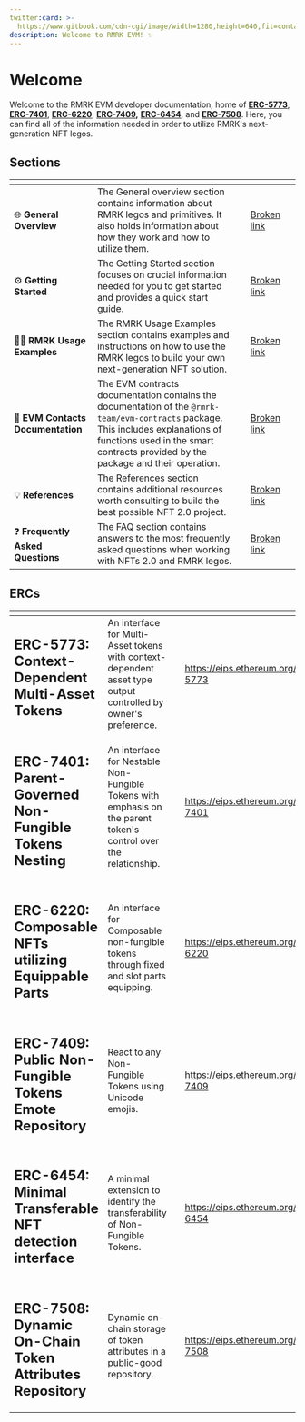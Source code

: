 ```yaml
---
twitter:card: >-
  https://www.gitbook.com/cdn-cgi/image/width=1280,height=640,fit=contain,dpr=1,format=auto/https%3A%2F%2F1458674740-files.gitbook.io%2F~%2Ffiles%2Fv0%2Fb%2Fgitbook-x-prod.appspot.com%2Fo%2Fspaces%252FTq32ebMmJw06cjFNsF9E%252Fsocialpreview%252FIr3W1KVJtfPMJJXad8HF%252FRMRK%2520EVM%2520Developer%2520Documentation_p.png%3Falt%3Dmedia%26token%3D79f4580a-5678-42f6-a76a-1014fe7e9d05
description: Welcome to RMRK EVM! ✨
---
```


# Welcome

Welcome to the RMRK EVM developer documentation, home of [**ERC-5773**](https://eips.ethereum.org/EIPS/eip-5773), [**ERC-7401**](https://eips.ethereum.org/EIPS/eip-7401), [**ERC-6220**](https://eips.ethereum.org/EIPS/eip-6220), [**ERC-7409**](https://eips.ethereum.org/EIPS/eip-7409)**,** [**ERC-6454**](https://eips.ethereum.org/EIPS/eip-6454), and [**ERC-7508**](https://eips.ethereum.org/EIPS/eip-7508). Here, you can find all of the information needed in order to utilize RMRK's next-generation NFT legos.

## Sections

<table data-view="cards"><thead><tr><th></th><th></th><th></th><th data-hidden data-card-target data-type="content-ref"></th><th data-hidden data-card-cover data-type="files"></th></tr></thead><tbody><tr><td>🌐 <strong>General Overview</strong></td><td>The General overview section contains information about RMRK legos and primitives. It also holds information about how they work and how to utilize them.</td><td></td><td><a href="broken-reference">Broken link</a></td><td></td></tr><tr><td>⚙️ <strong>Getting Started</strong></td><td>The Getting Started section focuses on crucial information needed for you to get started and provides a quick start guide.</td><td></td><td><a href="broken-reference">Broken link</a></td><td></td></tr><tr><td>🧑‍🏫 <strong>RMRK Usage Examples</strong></td><td>The RMRK Usage Examples section contains examples and instructions on how to use the RMRK legos to build your own next-generation NFT solution.</td><td></td><td><a href="broken-reference">Broken link</a></td><td></td></tr><tr><td>📖 <strong>EVM Contacts Documentation</strong></td><td>The EVM contracts documentation contains the documentation of the <code>@rmrk-team/evm-contracts</code> package. This includes explanations of functions used in the smart contracts provided by the package and their operation.</td><td></td><td><a href="broken-reference">Broken link</a></td><td></td></tr><tr><td>💡 <strong>References</strong></td><td>The References section contains additional resources worth consulting to build the best possible NFT 2.0 project.</td><td></td><td><a href="broken-reference">Broken link</a></td><td></td></tr><tr><td>❓ <strong>Frequently Asked Questions</strong></td><td>The FAQ section contains answers to the most frequently asked questions when working with NFTs 2.0 and RMRK legos.</td><td></td><td><a href="broken-reference">Broken link</a></td><td></td></tr></tbody></table>

## ERCs

<table data-view="cards"><thead><tr><th></th><th></th><th></th><th data-hidden data-card-target data-type="content-ref"></th></tr></thead><tbody><tr><td><h2>ERC-5773: Context-Dependent Multi-Asset Tokens</h2></td><td>An interface for Multi-Asset tokens with context-dependent asset type output controlled by owner's preference.</td><td></td><td><a href="https://eips.ethereum.org/EIPS/eip-5773">https://eips.ethereum.org/EIPS/eip-5773</a></td></tr><tr><td><h2>ERC-7401: Parent-Governed Non-Fungible Tokens Nesting</h2></td><td>An interface for Nestable Non-Fungible Tokens with emphasis on the parent token's control over the relationship.</td><td></td><td><a href="https://eips.ethereum.org/EIPS/eip-7401">https://eips.ethereum.org/EIPS/eip-7401</a></td></tr><tr><td><h2>ERC-6220: Composable NFTs utilizing Equippable Parts</h2></td><td>An interface for Composable non-fungible tokens through fixed and slot parts equipping.</td><td></td><td><a href="https://eips.ethereum.org/EIPS/eip-6220">https://eips.ethereum.org/EIPS/eip-6220</a></td></tr><tr><td><h2>ERC-7409: Public Non-Fungible Tokens Emote Repository</h2></td><td>React to any Non-Fungible Tokens using Unicode emojis.</td><td></td><td><a href="https://eips.ethereum.org/EIPS/eip-7409">https://eips.ethereum.org/EIPS/eip-7409</a></td></tr><tr><td><h2>ERC-6454: Minimal Transferable NFT detection interface</h2></td><td>A minimal extension to identify the transferability of Non-Fungible Tokens.</td><td></td><td><a href="https://eips.ethereum.org/EIPS/eip-6454">https://eips.ethereum.org/EIPS/eip-6454</a></td></tr><tr><td><h2>ERC-7508: Dynamic On-Chain Token Attributes Repository</h2></td><td>Dynamic on-chain storage of token attributes in a public-good repository.</td><td></td><td><a href="https://eips.ethereum.org/EIPS/eip-7508">https://eips.ethereum.org/EIPS/eip-7508</a></td></tr></tbody></table>

